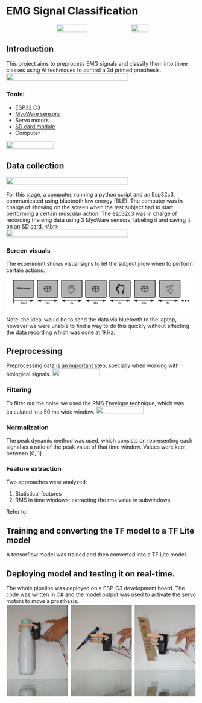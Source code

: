 # EMG Signal Classification
<p align="center">
<img src="https://github.com/kaviles22/EMG_SignalClassification/blob/main/static/case.jpg" width="40%" height="30%"/> <img src="https://github.com/kaviles22/EMG_SignalClassification/blob/main/static/render.png" width="30%" height="20%"/>
</p>

## Introduction
This project aims to preprocess EMG signals and classify them into three classes using AI techniques to control a 3d printed prosthesis.
<img src="https://github.com/kaviles22/EMG_SignalClassification/blob/main/static/summary.png"  width="80%" height="70%"/>

### Tools:
- [ESP32 C3](https://www.espressif.com/en/products/socs/esp32-c3)
- [MyoWare sensors](https://cdn.sparkfun.com/datasheets/Sensors/Biometric/MyowareUserManualAT-04-001.pdf)
- Servo motors
- [SD card module](https://create.arduino.cc/projecthub/electropeak/sd-card-module-with-arduino-how-to-read-write-data-37f390)
- Computer

<img src= "https://github.com/kaviles22/EMG_SignalClassification/blob/main/static/circuit.png" width="50%" height="40%"/>

## Data collection
<img src= "https://github.com/kaviles22/EMG_SignalClassification/blob/main/static//data_collect.png" width="80%" height="70%"/>

For this stage, a computer, running a python script and an Esp32c3, communicated using bluetooth low energy (BLE). The computer was in charge of showing on the screen when the test subject had to start performing a certain muscular action. The esp32c3 was in charge of recording the emg data using 3 MyoWare sensors, labeling it and saving it on an SD card. <\br>
<img src= "https://github.com/kaviles22/EMG_SignalClassification/blob/main/static//ble_communication.png" width="80%" height="70%"/>

### Screen visuals
The experiment shows visual signs to let the subject jnow when to perform certain actions.
![Screen visuals](static/screen_visuals.png)

Note: the ideal would be to send the data via bluetooth to the laptop, however we were unable to find a way to do this quickly without affecting the data recording which was done at 1kHz. 

## Preprocessing
Preprocessing data is an important step, specially when working with biological signals.
<img src= "https://github.com/kaviles22/EMG_SignalClassification/blob/main/static//myoware_signals.jpeg" width="50%" height="40%"/>

### Filtering
To filter out the noise we used the RMS Envelope technique, which was calculated in a 50 ms wide window.
<img src= "https://github.com/kaviles22/EMG_SignalClassification/blob/main/static//filtered_signal.png" width="50%" height="40%"/>

### Normalization
The peak dynamic method was used, which consists on representing each signal as a ratio of the peak value of that time window. Values were kept between [0, 1] .

### Feature extraction
Two approaches were analyzed:
1. Statistical features
2. RMS in time windows: extracting the rms value in subwindows.

Refer to: 
## Training and converting the TF model to a TF Lite model
A tensorflow model was trained and then converted into a TF Lite model. 

## Deploying model and testing it on real-time.
The whole pipeline was deployed on a ESP-C3 development board. The code was written in C# and the model output was used to activate the servo motors to move a prosthesis. 
![Real time testing](static/real_time.png)

